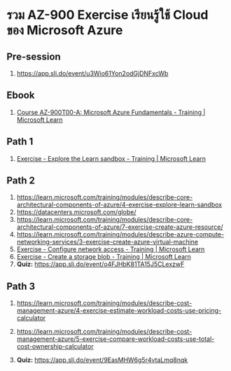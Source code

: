 
# รวม AZ-900 Exercise เรียนรู้ใช้ Cloud ของ Microsoft Azure

## Pre-session

1. https://app.sli.do/event/u3Wio61Yon2odGjDNFxcWb

## Ebook

1. [Course AZ-900T00-A: Microsoft Azure Fundamentals - Training | Microsoft Learn](https://learn.microsoft.com/en-us/training/courses/az-900t00)

## Path 1

1. [Exercise - Explore the Learn sandbox - Training | Microsoft Learn](https://learn.microsoft.com/en-us/training/modules/describe-core-architectural-components-of-azure/4-exercise-explore-learn-sandbox)

## Path 2

1. https://learn.microsoft.com/training/modules/describe-core-architectural-components-of-azure/4-exercise-explore-learn-sandbox
2. https://datacenters.microsoft.com/globe/
3. https://learn.microsoft.com/training/modules/describe-core-architectural-components-of-azure/7-exercise-create-azure-resource/
4. https://learn.microsoft.com/training/modules/describe-azure-compute-networking-services/3-exercise-create-azure-virtual-machine
5. [Exercise - Configure network access - Training | Microsoft Learn](https://learn.microsoft.com/en-us/training/modules/describe-azure-compute-networking-services/9-exercise-configure-network-access)
6. [Exercise - Create a storage blob - Training | Microsoft Learn](https://learn.microsoft.com/en-us/training/modules/describe-azure-storage-services/5-exercise-create-storage-blob)
7. **Quiz:** https://app.sli.do/event/o4FJHbK81TA15J5CLexzwF

## Path 3

1. https://learn.microsoft.com/training/modules/describe-cost-management-azure/4-exercise-estimate-workload-costs-use-pricing-calculator
2. https://learn.microsoft.com/training/modules/describe-cost-management-azure/5-exercise-compare-workload-costs-use-total-cost-ownership-calculator

3. **Quiz:** https://app.sli.do/event/9EasMHW6g5r4vtaLmq8nqk